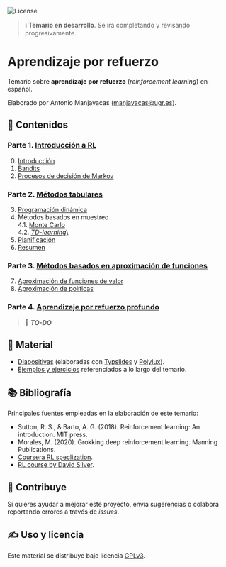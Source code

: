 ![License](https://img.shields.io/badge/license-GPLv3-blue)

> **ℹ️  Temario en desarrollo**. Se irá completando y revisando progresivamente.

# Aprendizaje por refuerzo

Temario sobre **aprendizaje por refuerzo** (_reinforcement learning_) en español.

Elaborado por Antonio Manjavacas ([manjavacas@ugr.es](mailto:manjavacas@ugr.es)).

## 📃 Contenidos

### Parte 1. [Introducción a RL](temario/parte-1/)

0. [Introducción](temario/parte-1/0-intro.pdf)
1. [Bandits](temario/parte-1/1-bandits.pdf)
2. [Procesos de decisión de Markov](temario/parte-1/2-mdp.pdf)

### Parte 2. [Métodos tabulares](temario/parte-2/)

3. [Programación dinámica](temario/parte-2/3-prog-din.pdf)
4. Métodos basados en muestreo\
    4.1. [Monte Carlo](temario/parte-2/4-muestreo-mc.pdf)\
    4.2. [_TD-learning_](temario/parte-2/4-muestreo-td.pdf)\
5. [Planificación](temario/parte-2/5-planificacion.pdf)
6. [Resumen](temario/parte-2/6-resumen.pdf)

### Parte 3. [Métodos basados en aproximación de funciones](temario/parte-3/)

7. [Aproximación de funciones de valor](temario/parte-3/7-aprox-val.pdf)
8. [Aproximación de políticas](temario/parte-3/8-aprox-poli.pdf)

### Parte 4. [Aprendizaje por refuerzo profundo](temario/parte-4/)

> **📝 _TO-DO_**

## 📁 Material

- [Diapositivas](temario/) (elaboradas con [Typslides](https://github.com/manjavacas/typslides) y [Polylux](https://github.com/andreasKroepelin/polylux)).
- [Ejemplos y ejercicios](ejemplos/) referenciados a lo largo del temario.

## 📚 Bibliografía

Principales fuentes empleadas en la elaboración de este temario:

- Sutton, R. S., & Barto, A. G. (2018). Reinforcement learning: An introduction. MIT press.
- Morales, M. (2020). Grokking deep reinforcement learning. Manning Publications.
- [Coursera RL speclization](https://www.coursera.org/specializations/reinforcement-learning).
- [RL course by David Silver](https://www.youtube.com/watch?v=2pWv7GOvuf0&list=PLqYmG7hTraZDM-OYHWgPebj2MfCFzFObQ).

## 🚀 Contribuye 

Si quieres ayudar a mejorar este proyecto, envía sugerencias o colabora reportando errores a través de _issues_.

## ✍️ Uso y licencia

Este material se distribuye bajo licencia [GPLv3](LICENSE). 

